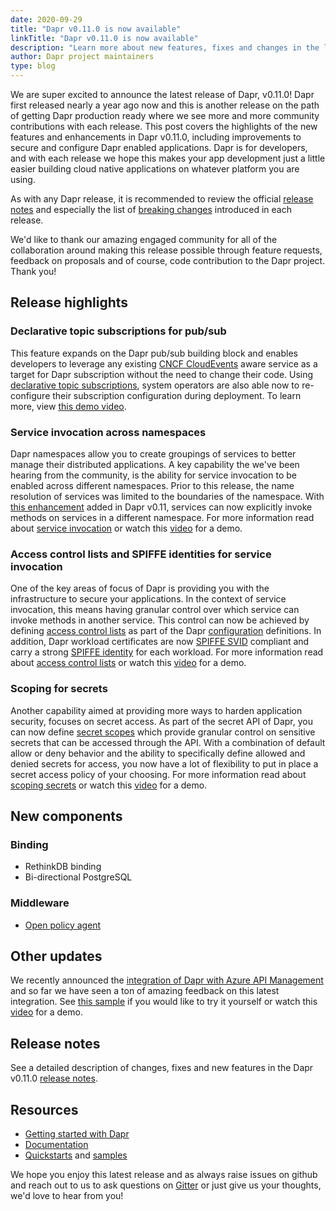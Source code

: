 ```yaml
---
date: 2020-09-29
title: "Dapr v0.11.0 is now available"
linkTitle: "Dapr v0.11.0 is now available"
description: "Learn more about new features, fixes and changes in the latest Dapr release"
author: Dapr project maintainers
type: blog
---
```


We are super excited to announce the latest release of Dapr, v0.11.0! Dapr first released nearly a year ago now and this is another release on the path of getting Dapr production ready where we see more and more community contributions with each release. This post covers the highlights of the new features and enhancements in Dapr v0.11.0, including improvements to secure and configure Dapr enabled applications. Dapr is for developers, and with each release we hope this makes your app development just a little easier building cloud native applications on whatever platform you are using. 

As with any Dapr release, it is recommended to review the official [release notes](https://github.com/dapr/dapr/releases/tag/v0.11.0) and especially the list of [breaking changes](https://github.com/dapr/dapr/releases/tag/v0.11.0#breaking-changes) introduced in each release.

We'd like to thank our amazing engaged community for all of the collaboration around making this release possible through feature requests, feedback on proposals and of course, code contribution to the Dapr project. Thank you!

## Release highlights

### Declarative topic subscriptions for pub/sub

This feature expands on the Dapr pub/sub building block and enables developers to leverage any existing [CNCF CloudEvents](https://cloudevents.io/) aware service as a target for Dapr subscription without the need to change their code. Using [declarative topic subscriptions](https://github.com/dapr/docs/blob/master/howto/consume-topic/README.md#declarative-subscriptions), system operators are also able now to re-configure their subscription configuration during deployment. To learn more, view [this demo video](https://www.youtube.com/watch?v=LYYV_jouEuA&t=105).

### Service invocation across namespaces

Dapr namespaces allow you to create groupings of services to better manage their distributed applications. A key capability the we've been hearing from the community, is the ability for service invocation to be enabled across different namespaces. Prior to this release, the name resolution of services was limited to the boundaries of the namespace. With [this enhancement](https://github.com/dapr/docs/tree/master/concepts/service-invocation#namespaces-scoping) added in Dapr v0.11, services can now explicitly invoke methods on services in a different namespace. For more information read about [service invocation](https://github.com/dapr/docs/tree/master/concepts/service-invocation) or watch this [video](https://www.youtube.com/watch?v=LYYV_jouEuA&feature=youtu.be&t=495) for a demo.

### Access control lists and SPIFFE identities for service invocation

One of the key areas of focus of Dapr is providing you with the infrastructure to secure your applications. In the context of service invocation, this means having granular control over which service can invoke methods in another service. This control can now be achieved by defining [access control lists](https://github.com/dapr/docs/tree/master/concepts/service-invocation#service-access-security) as part of the Dapr [configuration](https://github.com/dapr/docs/blob/master/concepts/configuration/README.md) definitions. In addition, Dapr workload certificates are now [SPIFFE SVID](https://spiffe.io/docs/latest/spiffe/concepts/#spiffe-verifiable-identity-document-svid) compliant and carry a strong [SPIFFE identity](https://spiffe.io/docs/latest/spiffe/concepts/#spiffe-id) for each workload. For more information read about [access control lists](https://github.com/dapr/docs/tree/master/howto/allowlists-serviceinvocation/README.md) or watch this [video](https://www.youtube.com/watch?v=j99RN_nxExA&t=1110) for a demo.

### Scoping for secrets

Another capability aimed at providing more ways to harden application security, focuses on secret access. As part of the secret API of Dapr, you can now define [secret scopes](https://github.com/dapr/docs/blob/master/howto/secrets-scopes/README.md) which provide granular control on sensitive secrets that can be accessed through the API. With a combination of default allow or deny behavior and the ability to specifically define allowed and denied secrets for access, you now have a lot of flexibility to put in place a secret access policy of your choosing. For more information read about [scoping secrets](https://github.com/dapr/docs/tree/master/howto/secrets-scopes) or watch this [video](https://www.youtube.com/watch?v=j99RN_nxExA&t=2271) for a demo.

## New components

### Binding

- RethinkDB binding
- Bi-directional PostgreSQL

### Middleware

- [Open policy agent](https://github.com/dapr/docs/blob/master/howto/policies-with-opa/README.md)

## Other updates

We recently announced the [integration of Dapr with Azure API Management](https://cloudblogs.microsoft.com/opensource/2020/09/22/announcing-dapr-integration-azure-api-management-service-apim/) and so far we have seen a ton of amazing feedback on this latest integration. See [this sample](https://github.com/dapr/samples/tree/master/dapr-apim-integration) if you would like to try it yourself or watch this [video](https://www.youtube.com/watch?v=j99RN_nxExA&t=146) for a demo.

## Release notes

See a detailed description of changes, fixes and new features in the Dapr v0.11.0 [release notes](https://github.com/dapr/dapr/releases/tag/v0.11.0).

## Resources

- [Getting started with Dapr](https://github.com/dapr/docs/blob/master/getting-started/README.md)
- [Documentation](https://github.com/dapr/docs)
- [Quickstarts](https://github.com/dapr/quickstarts) and [samples](https://github.com/dapr/samples)


 We hope you enjoy this latest release and as always raise issues on github and reach out to us to ask questions on [Gitter](https://gitter.im/Dapr/) or just give us your thoughts, we'd love to hear from you!
